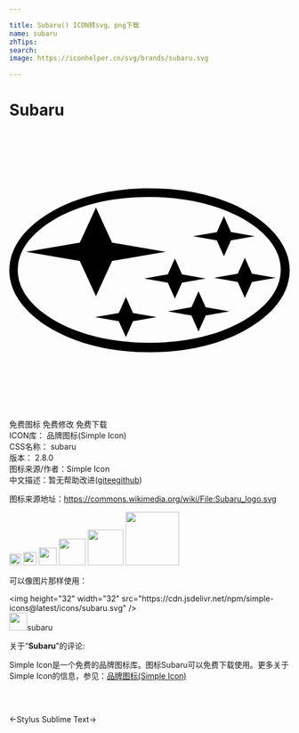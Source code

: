```yaml
---

title: Subaru() ICON转svg、png下载
name: subaru
zhTips: 
search: 
image: https://iconhelper.cn/svg/brands/subaru.svg

---
```


# Subaru  <small style="font-size: 60%;font-weight: 100"></small>

<div id="svg" class="svg-wrap">
<svg role="img" viewBox="0 0 24 24" xmlns="http://www.w3.org/2000/svg"><title>Subaru icon</title><path d="M12 4.983c3.004 0 6.224.612 8.786 2.239C22.451 8.286 24 9.9 24 12.002c0 2.456-2.097 4.242-4.106 5.287-2.391 1.238-5.216 1.728-7.894 1.728-3.003 0-6.217-.605-8.78-2.238C1.556 15.714 0 14.101 0 12.003 0 9.536 2.092 7.757 4.106 6.71 6.504 5.474 9.323 4.983 12 4.983zm-.025.746c-2.793 0-5.802.523-8.225 1.983-1.524.912-3.03 2.347-3.03 4.253 0 2.239 2.04 3.806 3.864 4.706 2.258 1.102 4.897 1.53 7.391 1.53 2.798 0 5.809-.523 8.232-1.983 1.517-.918 3.029-2.346 3.029-4.253 0-2.243-2.035-3.813-3.864-4.705-2.258-1.104-4.898-1.53-7.397-1.53zm-10.54 4.686l4.597-.784 1.384-3.003L8.794 9.63l4.596.784-4.596.792-1.378 3.01-1.384-3.01zm10.106 2.289l2.028-.356.605-1.359.606 1.359 2.028.356-2.028.35-.606 1.36-.605-1.36zm4.196-3.621l2.028-.35.605-1.365.606 1.364 2.028.35-2.028.357-.606 1.36-.606-1.36zM13.57 15.51l2.02-.35.607-1.365.612 1.365 2.027.35-2.027.357-.612 1.36-.606-1.36zm-6.23.491l2.028-.35.612-1.366.605 1.366 2.028.35-2.028.357-.605 1.359-.612-1.359zm10.196-3.353l2.022-.357.605-1.359.612 1.359 2.028.357-2.028.35-.612 1.357-.606-1.357Z"/></svg>
</div>
<detail full-name='subaru'></detail>

<div class="detail-page">
<p>
<span><span class="badge-success badge">免费图标</span> <span class="badge-success badge">免费修改</span>  <span class="badge-success badge">免费下载</span> </span>
<br/>
<span>
ICON库：
<span class="badge-secondary badge">品牌图标(Simple Icon)</span> 
</span>
<br/>
<span>
CSS名称：
<span class="badge-secondary badge">subaru</span> 
</span>

<br/>
<span>
版本：
<span class="badge-secondary badge">2.8.0</span> 
</span>
<br/>
<span>图标来源/作者：<span class="badge-light badge">Simple Icon</span></span> 
<br/>
<span class="zh-detail">中文描述：暂无<span class="help-link"><span>帮助改进</span>(<a href="https://gitee.com/liuwave/icon-helper/edit/master/json/brands/subaru.json" target="_blank" rel="noopener noreferrer">gitee</a><a href="https://github.com/liuwave/icon-helper/edit/master/json/brands/subaru.json" target="_blank" rel="noopener noreferrer">github</a></span>)</span><br/>
</p>
</div><div class="description description alert alert-light"><p>图标来源地址：<a href="https://commons.wikimedia.org/wiki/File:Subaru_logo.svg" target="_blank" rel="noopener noreferrer">https://commons.wikimedia.org/wiki/File:Subaru_logo.svg</a></p></div>
<div class="alert alert-dark">
<img height="21" width="21" src="https://cdn.jsdelivr.net/npm/simple-icons@latest/icons/subaru.svg" />
<img height="24" width="24" src="https://cdn.jsdelivr.net/npm/simple-icons@latest/icons/subaru.svg" />
<img height="32" width="32" src="https://cdn.jsdelivr.net/npm/simple-icons@latest/icons/subaru.svg" />
<img height="48" width="48" src="https://cdn.jsdelivr.net/npm/simple-icons@latest/icons/subaru.svg" />
<img height="64" width="64" src="https://cdn.jsdelivr.net/npm/simple-icons@latest/icons/subaru.svg" />
<img height="96" width="96" src="https://cdn.jsdelivr.net/npm/simple-icons@latest/icons/subaru.svg" />

</div>
<div>
  <p>可以像图片那样使用：    
  </p>
  <div class="alert alert-primary" style="font-size: 14px">
    &lt;img height="32" width="32" src="https://cdn.jsdelivr.net/npm/simple-icons@latest/icons/subaru.svg" /&gt;
    <copy-btn content='<img height="32" width="32" src="https://cdn.jsdelivr.net/npm/simple-icons@latest/icons/subaru.svg" />'></copy-btn>
  </div>
  <div class="alert alert-secondary">
    <img height="32" width="32" src="https://cdn.jsdelivr.net/npm/simple-icons@latest/icons/subaru.svg" />subaru
    <copy-btn content="subaru" btn-title="复制图标名称"></copy-btn>
  </div>
</div>
<div class="icon-detail__container">
<p>关于“<b>Subaru</b>”的评论:</p>
</div>
<Vssue title="关于“Subaru”的评论" />
<div><p>Simple Icon是一个免费的品牌图标库。图标Subaru可以免费下载使用。更多关于  Simple Icon的信息，参见：<a target="_blank" href="https://iconhelper.cn/brands.html">品牌图标(Simple Icon)</a>
</p></div>


<div style="padding:2rem 0 " class="page-nav"><p class="inner"><span class="prev">←<router-link to="/icon/stylus.html">Stylus</router-link></span> <span class="next"><router-link to="/icon/sublime-text.html">Sublime Text</router-link>→</span></p></div>
